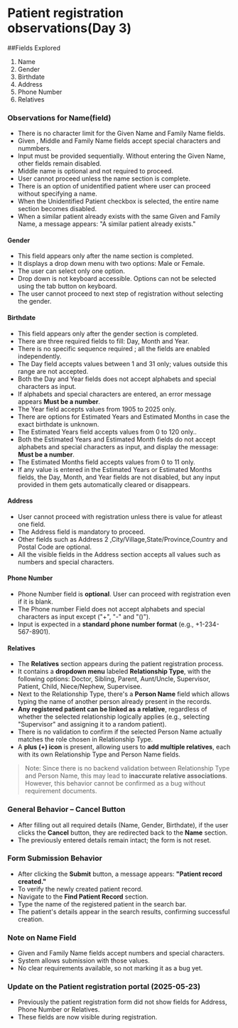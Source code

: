 # Patient registration observations(Day 3)
##Fields Explored
1. Name
2. Gender
3. Birthdate
4. Address
5. Phone Number
6. Relatives

### Observations for Name(field)
- There is no character limit for the Given Name and Family Name fields.
-  Given , Middle and Family Name fields accept special characters and nummbers.
-  Input must be provided sequentially. Without entering the Given Name, other fields remain disabled.
-  Middle name is optional and not required to proceed.
-  User cannot proceed unless the name section is complete.
-  There is an option of unidentified patient where user can proceed without specifying a name.
-  When the Unidentified Patient checkbox is selected, the entire name section becomes disabled.
-  When a similar patient already exists with the same Given and Family Name, a message appears: "A similar patient already exists."

#### Gender
- This field appears only after the name section is completed.
- It displays a drop down menu with two options: Male or Female.
- The user can select only one option.
- Drop down is not keyboard accessible. Options can not be selected using the tab button on keyboard.
- The user cannot proceed to next step of registration without selecting the gender.

#### Birthdate
- This field appears only after the gender section is completed.
- There are three required fields to fill: Day, Month and Year.
- There is no specific sequence required ; all the fields are enabled independently.
- The Day field accepts values between 1 and 31 only; values outside this range are not accepted.
- Both the Day and Year fields does not accept alphabets and special characters as input.
- If alphabets and special characters are entered, an error message appears **Must be a number**.
- The Year field accepts values from 1905 to 2025 only.
- There are options for Estimated Years and Estimated Months in case the exact birthdate is unknown.
- The Estimated Years field accepts values from 0 to 120 only..
- Both the Estimated Years and Estimated Month fields do not accept alphabets and special characters as input, and display the message: **Must be a number**.
- The Estimated Months field accepts values from 0 to 11 only.
- If any value is entered in the Estimated Years or Estimated Months fields, the Day, Month, and Year fields are not disabled, but any input provided in them gets automatically cleared or disappears.

#### Address
- User cannot proceed with registration unless there is value for atleast one field.
- The Address field is mandatory to proceed.
- Other fields such as Address 2 ,City/Village,State/Province,Country and Postal Code are optional.
- All the visible fields in the Address section accepts all values such as numbers and special characters.

#### Phone Number
- Phone Number field is **optional**. User can proceed with registration even if it is blank. 
- The Phone number Field does not accept alphabets and special characters as input except ("+", "-" and "()").
- Input is expected in a **standard phone number format** (e.g., +1-234-567-8901).

#### Relatives
- The **Relatives** section appears during the patient registration process.
- It contains a **dropdown menu** labeled **Relationship Type**, with the following options: Doctor, Sibling, Parent, Aunt/Uncle, Supervisor, Patient, Child, Niece/Nephew, Supervisee.
- Next to the Relationship Type, there's a **Person Name** field which allows typing the name of another person already present in the records.
- **Any registered patient can be linked as a relative**, regardless of whether the selected relationship logically applies (e.g., selecting "Supervisor" and assigning it to a random patient).
- There is no validation to confirm if the selected Person Name actually matches the role chosen in Relationship Type.
- A **plus (+) icon** is present, allowing users to **add multiple relatives**, each with its own Relationship Type and Person Name fields.

> Note: Since there is no backend validation between Relationship Type and Person Name, this may lead to **inaccurate relative associations**. However, this behavior cannot be confirmed as a bug without requirement documents.

### General Behavior – Cancel Button
- After filling out all required details (Name, Gender, Birthdate), if the user clicks the **Cancel** button, they are redirected back to the **Name** section.
- The previously entered details remain intact; the form is not reset.

### Form Submission Behavior
- After clicking the **Submit** button, a message appears: **"Patient record created."**
- To verify the newly created patient record.
- Navigate to the **Find Patient Record** section.
- Type the name of the registered patient in the search bar.
- The patient's details appear in the search results, confirming successful creation.
 
 ### Note on Name Field
- Given and Family Name fields accept numbers and special characters.
- System allows submission with those values.
- No clear requirements available, so not marking it as a bug yet.

### Update on the Patient registration portal (2025-05-23)
- Previously the patient registration form did not show fields for Address, Phone Number or Relatives.
- These fields are now visible during registration.
 

  
 
  






 
